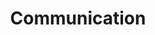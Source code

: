 ---
title: Communication
ID: Communication
description: Ensuring you hear and understand your clients, whilst getting your own message across clearly.
items:
- ID: C.11
  name: Adapt your verbal language and style to suit diverse audiences
  info: <p>Consultants frequently tailor their communication approach to effectively engage with various stakeholders, from C-suite executives to technical and operational teams.</p><p>They adjust terminology, tone, and presentation style to ensure clarity and relevance for each audience - facilitating better understanding and collaboration across diverse groups.</p>
- ID: C.12
  name: Produce emails, reports, and project plans that convey messages clearly and convincingly
  info: <p>Consultants must craft well-structured, concise, and persuasive written communications.</p> <p>They create clear project plans, detailed reports, and effective emails that articulate complex ideas, project status, and recommendations.</p><p>This ensures that all stakeholders are well-informed and aligned throughout the consulting engagement.</p>
- ID: C.13
  name: Build compelling cases for recommendations
  info: <p>Consultants will often need to develop persuasive arguments supported by data, industry best practices, and strategic insights.</p><p>They present well-researched recommendations that address client needs and demonstrate potential value.</p><p>This approach helps gain buy-in from decision-makers and drives the implementation of proposed solutions.</p>
- ID: C.14
  name: Listen and ask questions
  info: <p>Consultants should employ active listening techniques to fully understand client needs and concerns. They ask probing questions to gather detailed information and paraphrase key points to confirm understanding.</p><p>This approach ensures accurate interpretation of client requirements and fosters strong client relationships.</p>
- ID: C.15
  name: Tell stories
  info: <p>Consultants often leverage narrative techniques to convey complex information effectively.</p><p>They create compelling stories to enhance understanding, engagement, and retention of key messages among diverse audiences.</p>

---